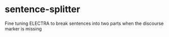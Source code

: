 # sentence-splitter
Fine tuning ELECTRA to break sentences into two parts when the discourse marker is missing

